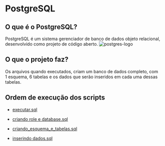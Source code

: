 # **PostgreSQL**


## **O que é o PostgreSQL?**

PostgreSQL é um sistema gerenciador de banco de dados objeto relacional, desenvolvido como projeto de código aberto.
![postgres-logo](https://www.benlcollins.com/wp-content/uploads/2018/11/postgresql-logo.png)

## **O que o projeto faz?**

Os arquivos quando executados, criam um banco de dados completo, com 1 esquema, 6 tabelas e os dados que serão inseridos em cada uma dessas tabelas.

## **Ordem de execução dos scripts**

- [executar.sql](executar.sql)

- [criando role e database.sql](criando_role_e_database.sql)
- [criando_esquema_e_tabelas.sql](criando_esquema_e_tabelas.sql)
- [inserindo dados.sql](inserindo_dados.sql)
